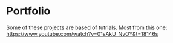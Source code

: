 # Portfolio
Some of these projects are based of tutrials.
Most from this one: https://www.youtube.com/watch?v=01sAkU_NvOY&t=18146s
